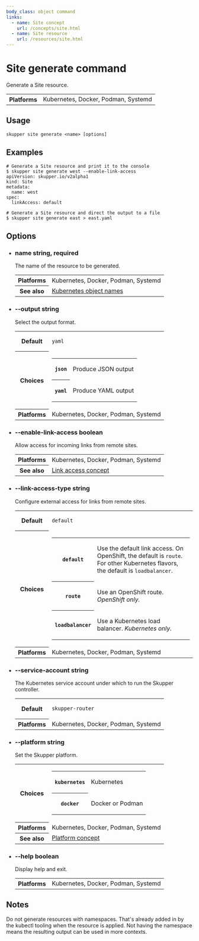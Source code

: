```yaml
---
body_class: object command
links:
  - name: Site concept
    url: /concepts/site.html
  - name: Site resource
    url: /resources/site.html
---
```


# Site generate command

<section>

Generate a Site resource.

<table class="fields"><tr><th>Platforms</th><td>Kubernetes, Docker, Podman, Systemd</td></table>

</section>

<section>

## Usage

~~~ shell
skupper site generate <name> [options]
~~~

</section>

<section>

## Examples

~~~
# Generate a Site resource and print it to the console
$ skupper site generate west --enable-link-access
apiVersion: skupper.io/v2alpha1
kind: Site
metadata:
  name: west
spec:
  linkAccess: default

# Generate a Site resource and direct the output to a file
$ skupper site generate east > east.yaml
~~~

</section>

<section>

## Options

- <h3 id="name">name <span class="attribute-info">string, required</span></h3>

  The name of the resource to be generated.

  <table class="fields"><tr><th>Platforms</th><td>Kubernetes, Docker, Podman, Systemd</td><tr><th>See also</th><td><a href="https://kubernetes.io/docs/concepts/overview/working-with-objects/names/">Kubernetes object names</a></td></table>

- <h3 id="output">--output <span class="attribute-info">string</span></h3>

  Select the output format.

  <table class="fields"><tr><th>Default</th><td><p><code>yaml</code></p>
  </td><tr><th>Choices</th><td><table class="choices"><tr><th><code>json</code></th><td><p>Produce JSON output</p>
  </td></tr><tr><th><code>yaml</code></th><td><p>Produce YAML output</p>
  </td></tr></table></td><tr><th>Platforms</th><td>Kubernetes, Docker, Podman, Systemd</td></table>

- <h3 id="enable-link-access">--enable-link-access <span class="attribute-info">boolean</span></h3>

  Allow access for incoming links from remote sites.
  
  <!-- XXX reference link access type -->

  <table class="fields"><tr><th>Platforms</th><td>Kubernetes, Docker, Podman, Systemd</td><tr><th>See also</th><td><a href="/concepts/link-access.html">Link access concept</a></td></table>

- <h3 id="link-access-type">--link-access-type <span class="attribute-info">string</span></h3>

  Configure external access for links from remote sites.

  <table class="fields"><tr><th>Default</th><td><p><code>default</code></p>
  </td><tr><th>Choices</th><td><table class="choices"><tr><th><code>default</code></th><td><p>Use the default link access.  On OpenShift, the default is <code>route</code>.  For other Kubernetes flavors, the default is <code>loadbalancer</code>.</p>
  </td></tr><tr><th><code>route</code></th><td><p>Use an OpenShift route.  <em>OpenShift only.</em></p>
  </td></tr><tr><th><code>loadbalancer</code></th><td><p>Use a Kubernetes load balancer.  <em>Kubernetes only.</em></p>
  </td></tr></table></td><tr><th>Platforms</th><td>Kubernetes, Docker, Podman, Systemd</td></table>

- <h3 id="service-account">--service-account <span class="attribute-info">string</span></h3>

  The Kubernetes service account under which to run the
  Skupper controller.

  <table class="fields"><tr><th>Default</th><td><p><code>skupper-router</code></p>
  </td><tr><th>Platforms</th><td>Kubernetes, Docker, Podman, Systemd</td></table>

- <h3 id="platform">--platform <span class="attribute-info">string</span></h3>

  Set the Skupper platform.

  <table class="fields"><tr><th>Choices</th><td><table class="choices"><tr><th><code>kubernetes</code></th><td><p>Kubernetes</p>
  </td></tr><tr><th><code>docker</code></th><td><p>Docker or Podman</p>
  </td></tr></table></td><tr><th>Platforms</th><td>Kubernetes, Docker, Podman, Systemd</td><tr><th>See also</th><td><a href="/concepts/platform.html">Platform concept</a></td></table>

- <h3 id="help">--help <span class="attribute-info">boolean</span></h3>

  Display help and exit.

  <table class="fields"><tr><th>Platforms</th><td>Kubernetes, Docker, Podman, Systemd</td></table>

</section>

<section class="notes">

## Notes

Do not generate resources with namespaces.  That's already
added in by the kubectl tooling when the resource is
applied.  Not having the namespace means the resulting
output can be used in more contexts.

</section>
